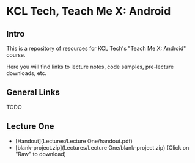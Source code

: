 # KCL Tech, Teach Me X: Android

## Intro

This is a repository of resources for KCL Tech's "Teach Me X: Android" course.

Here you will find links to lecture notes, code samples, pre-lecture downloads, etc.

## General Links

TODO

## Lecture One

- [Handout](Lectures/Lecture One/handout.pdf)
- [blank-project.zip](Lectures/Lecture One/blank-project.zip) (Click on "Raw" to download)
